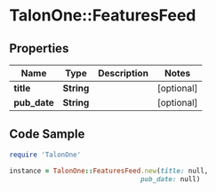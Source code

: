 # TalonOne::FeaturesFeed

## Properties

Name | Type | Description | Notes
------------ | ------------- | ------------- | -------------
**title** | **String** |  | [optional] 
**pub_date** | **String** |  | [optional] 

## Code Sample

```ruby
require 'TalonOne'

instance = TalonOne::FeaturesFeed.new(title: null,
                                 pub_date: null)
```


